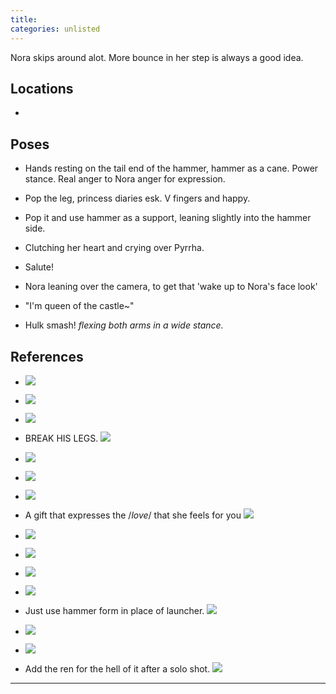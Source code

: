 ```yaml
---
title: 
categories: unlisted
---
```


Nora skips around alot. More bounce in her step is always a good idea.

## Locations

- 

## Poses

* Hands resting on the tail end of the hammer, hammer as a cane. Power stance. Real anger to Nora anger for expression.

* Pop the leg, princess diaries esk. V fingers and happy. 

* Pop it and use hammer as a support, leaning slightly into the hammer side.

* Clutching her heart and crying over Pyrrha.

* Salute!

* Nora leaning over the camera, to get that 'wake up to Nora's face look'

* "I'm queen of the castle~"

* Hulk smash! *flexing both arms in a wide stance.*

## References

* ![](http://i.imgur.com/IcX1jjK.png)

* ![](http://i.imgur.com/0SSSFVh.png)

* ![](http://i.imgur.com/QKe9DYa.png)

* BREAK HIS LEGS. ![](http://i.imgur.com/yTdUUz3.png)

* ![](http://i.imgur.com/vC38pu5.png)

* ![](http://i.imgur.com/xMHIoaU.png)

* ![](http://i.imgur.com/CcHu8oa.png)

* A gift that expresses the /*love*/ that she feels for you ![](http://i.imgur.com/6dPDOIj.png)

* ![](http://i.imgur.com/lrk4jWi.png)

* ![](http://i.imgur.com/jRf8QyJ.jpg)

* ![](http://i.imgur.com/nPhtLib.png)

* ![](http://i.imgur.com/pI8kexB.jpg)

* Just use hammer form in place of launcher. ![](http://i.imgur.com/zeGzyHR.png)

* ![](http://i.imgur.com/BMybWmm.jpg)

* ![](http://i.imgur.com/fgQx83Z.png)

* Add the ren for the hell of it after a solo shot. ![](http://i.imgur.com/3cjZZm0.png)

---
